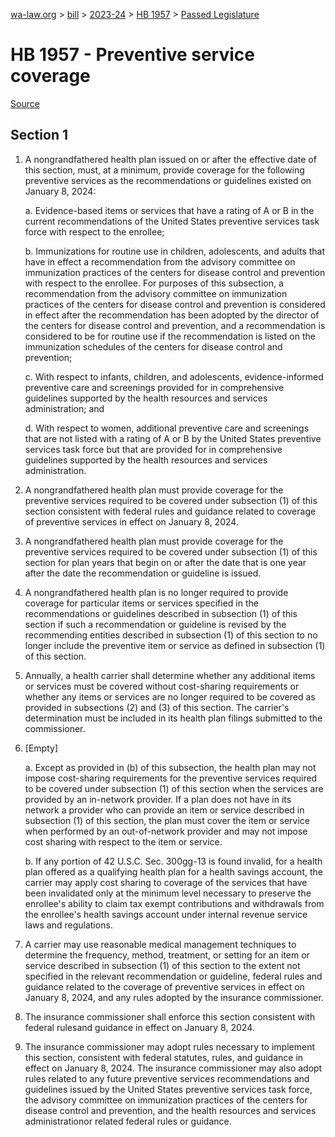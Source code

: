 [wa-law.org](/) > [bill](/bill/) > [2023-24](/bill/2023-24/) > [HB 1957](/bill/2023-24/hb/1957/) > [Passed Legislature](/bill/2023-24/hb/1957/S.PL/)

# HB 1957 - Preventive service coverage

[Source](http://lawfilesext.leg.wa.gov/biennium/2023-24/Pdf/Bills/House%20Passed%20Legislature/1957-S.PL.pdf)

## Section 1
1. A nongrandfathered health plan issued on or after the effective date of this section, must, at a minimum, provide coverage for the following preventive services as the recommendations or guidelines existed on January 8, 2024:

    a. Evidence-based items or services that have a rating of A or B in the current recommendations of the United States preventive services task force with respect to the enrollee;

    b. Immunizations for routine use in children, adolescents, and adults that have in effect a recommendation from the advisory committee on immunization practices of the centers for disease control and prevention with respect to the enrollee. For purposes of this subsection, a recommendation from the advisory committee on immunization practices of the centers for disease control and prevention is considered in effect after the recommendation has been adopted by the director of the centers for disease control and prevention, and a recommendation is considered to be for routine use if the recommendation is listed on the immunization schedules of the centers for disease control and prevention;

    c. With respect to infants, children, and adolescents, evidence-informed preventive care and screenings provided for in comprehensive guidelines supported by the health resources and services administration; and

    d. With respect to women, additional preventive care and screenings that are not listed with a rating of A or B by the United States preventive services task force but that are provided for in comprehensive guidelines supported by the health resources and services administration.

2. A nongrandfathered health plan must provide coverage for the preventive services required to be covered under subsection (1) of this section consistent with federal rules and guidance related to coverage of preventive services in effect on January 8, 2024.

3. A nongrandfathered health plan must provide coverage for the preventive services required to be covered under subsection (1) of this section for plan years that begin on or after the date that is one year after the date the recommendation or guideline is issued.

4. A nongrandfathered health plan is no longer required to provide coverage for particular items or services specified in the recommendations or guidelines described in subsection (1) of this section if such a recommendation or guideline is revised by the recommending entities described in subsection (1) of this section to no longer include the preventive item or service as defined in subsection (1) of this section.

5. Annually, a health carrier shall determine whether any additional items or services must be covered without cost-sharing requirements or whether any items or services are no longer required to be covered as provided in subsections (2) and (3) of this section. The carrier's determination must be included in its health plan filings submitted to the commissioner.

6. [Empty]

    a. Except as provided in (b) of this subsection, the health plan may not impose cost-sharing requirements for the preventive services required to be covered under subsection (1) of this section when the services are provided by an in-network provider. If a plan does not have in its network a provider who can provide an item or service described in subsection (1) of this section, the plan must cover the item or service when performed by an out-of-network provider and may not impose cost sharing with respect to the item or service.

    b. If any portion of 42 U.S.C. Sec. 300gg-13 is found invalid, for a health plan offered as a qualifying health plan for a health savings account, the carrier may apply cost sharing to coverage of the services that have been invalidated only at the minimum level necessary to preserve the enrollee's ability to claim tax exempt contributions and withdrawals from the enrollee's health savings account under internal revenue service laws and regulations.

7. A carrier may use reasonable medical management techniques to determine the frequency, method, treatment, or setting for an item or service described in subsection (1) of this section to the extent not specified in the relevant recommendation or guideline, federal rules and guidance related to the coverage of preventive services in effect on January 8, 2024, and any rules adopted by the insurance commissioner.

8. The insurance commissioner shall enforce this section consistent with federal rulesand guidance in effect on January 8, 2024.

9. The insurance commissioner may adopt rules necessary to implement this section, consistent with federal statutes, rules, and guidance in effect on January 8, 2024. The insurance commissioner may also adopt rules related to any future preventive services recommendations and guidelines issued by the United States preventive services task force, the advisory committee on immunization practices of the centers for disease control and prevention, and the health resources and services administrationor related federal rules or guidance.
